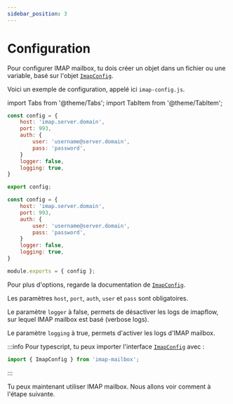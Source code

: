 ```yaml
---
sidebar_position: 3
---
```


# Configuration

Pour configurer IMAP mailbox, tu dois créer un objet dans un fichier ou une variable, basé sur l'objet [`ImapConfig`](/docs/documentation/imap-config).

Voici un exemple de configuration, appelé ici `imap-config.js`.

import Tabs from '@theme/Tabs';
import TabItem from '@theme/TabItem';

<Tabs>
  <TabItem value="apple" label="ESM" default>

```js title="/imap-config.js"
const config = {
    host: 'imap.server.domain',
    port: 993,
    auth: {
        user: 'username@server.domain',
        pass: 'password',
    }
    logger: false,
    logging: true,
}

export config;
```

  </TabItem>
  <TabItem value="orange" label="CJS">


```js title="/imap-config.js"
const config = {
    host: 'imap.server.domain',
    port: 993,
    auth: {
        user: 'username@server.domain',
        pass: 'password',
    }
    logger: false,
    logging: true,
}

module.exports = { config };
```

  </TabItem>
</Tabs>

Pour plus d'options, regarde la documentation de [`ImapConfig`](/docs/documentation/imap-config).

Les paramètres `host`, `port`, `auth`, `user` et `pass` sont obligatoires.

Le paramètre `logger` à false, permets de désactiver les logs de imapflow, sur lequel IMAP mailbox est basé (verbose logs).

Le paramètre `logging` à true, permets d'activer les logs d'IMAP mailbox.

:::info
Pour typescript, tu peux importer l'interface [`ImapConfig`](/docs/documentation/imap-config) avec :

```js
import { ImapConfig } from 'imap-mailbox';
```
:::

Tu peux maintenant utiliser IMAP mailbox. Nous allons voir comment à l'étape suivante.